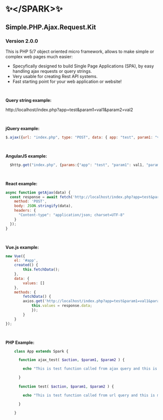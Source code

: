  # ✨&lt;/SPARK&gt;✨
 ## **Simple.PHP.Ajax.Request.Kit**
 ### **Version 2.0.0**

This is PHP 5/7 object oriented micro framework, allows to make simple or complex web pages much easier:
* Specyfically designed to build Single Page Applications (SPA), by easy handling ajax requests or query strings.
* Very usable for creating Rest API systems. 
* Fast starting point for your web application or website!

<br/>

<strong>Query string example:</strong>

http://localhost/index.php?app=test&param1=val1&param2=val2

<br/>

<strong>jQuery example:</strong>

```javascript
$.ajax({url: "index.php", type: "POST", data: { app: "test", param1: "val1", param2: "val2" }, success: function(data) {...}});
```

<br/>

<strong>AngularJS example:</strong>

```javascript
  $http.get("index.php", {params:{"app": "test", "param1": val1, "param2": val2}}).then(function (response) {...})
```

<br/>

<strong>React example:</strong>

```javascript
async function getAjax(data) {
  const response = await fetch('http://localhost/index.php?app=test&param1=val1&param2=val2', {
    method: 'POST',
    body: JSON.stringify(data),
    headers: {
      "Content-type": "application/json; charset=UTF-8"
    }
  });
}
```

<br/>

<strong>Vue.js example:</strong>

```javascript
new Vue({
    el: '#app',
    created() {
        this.fetchData();	
    },
    data: {
        values: []
    },
    methods: {
        fetchData() {
        axios.get('http://localhost/index.php?app=test&param1=val1&param2=val2').then(response => {
            this.values = response.data;
            });
        }
    }
});
```

<br/>

<strong>PHP Example:</strong>

```php  
    class App extends Spark {

      function ajax_test( $action, $param1, $param2 ) {

        echo "This is test function called from ajax query and this is my values $param1 $param2";

      }
	
      function test( $action, $param1, $param2 ) {

        echo "This is test function called from url query and this is my values $param1 $param2";

      }

    }
```